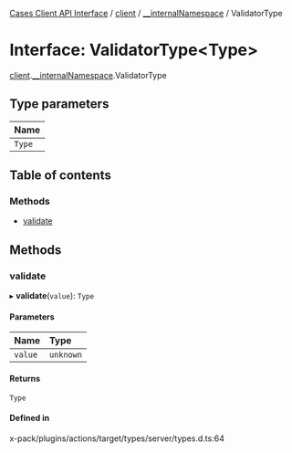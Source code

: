 [Cases Client API Interface](../README.md) / [client](../modules/client.md) / [\_\_internalNamespace](../modules/client.__internalNamespace.md) / ValidatorType

# Interface: ValidatorType<Type\>

[client](../modules/client.md).[__internalNamespace](../modules/client.__internalNamespace.md).ValidatorType

## Type parameters

| Name |
| :------ |
| `Type` |

## Table of contents

### Methods

- [validate](client.__internalNamespace.ValidatorType.md#validate)

## Methods

### validate

▸ **validate**(`value`): `Type`

#### Parameters

| Name | Type |
| :------ | :------ |
| `value` | `unknown` |

#### Returns

`Type`

#### Defined in

x-pack/plugins/actions/target/types/server/types.d.ts:64
